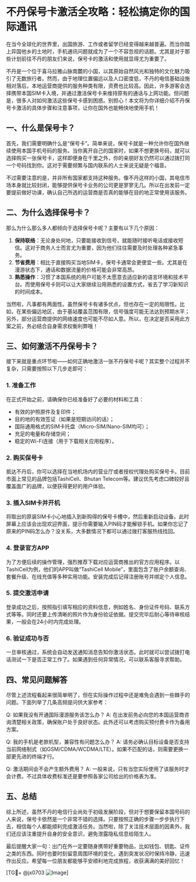 # 不丹保号卡激活全攻略：轻松搞定你的国际通讯

在当今全球化的世界里，出国旅游、工作或者留学已经变得越来越普遍。而当你踏上异国他乡的土地时，手机通讯问题就成为了一个不容忽视的话题。尤其是对于那些计划前往不丹的朋友们来说，保号卡的激活和使用就显得尤为重要了。

不丹是一个位于喜马拉雅山脉南麓的小国，以其原始自然风光和独特的文化魅力吸引了无数旅行者。然而，由于地理位置偏远以及人口密度低，不丹的电信基础设施相对落后，本地运营商提供的服务种类有限，资费也比较高。因此，许多游客会选择携带本国SIM卡入境，并通过激活保号卡来维持原有的通话与上网功能。但问题是，很多人对如何激活这些保号卡感到困惑。别担心！本文将为你详细介绍不丹保号卡激活的具体步骤和注意事项，让你在国外也能畅快地使用手机！

## 一、什么是保号卡？

首先，我们需要明确什么是“保号卡”。简单来说，保号卡就是一种允许你在国外继续使用本国手机号码的服务。当你离开自己的国家时，如果不想更换号码，就可以选择购买一张保号卡，这样即便身在千里之外，你的亲朋好友仍然可以通过拨打同一个号码找到你。这对于需要频繁与国内联系的人士来说无疑是个福音。

不过需要注意的是，并非所有国家都支持这种服务。像不丹这样的小国，其电信市场本身就比较封闭，能够提供保号卡业务的公司更是寥寥无几。所以在出发前一定要提前做好功课，确认自己所选的运营商是否真的能够在目的地正常使用该服务。

## 二、为什么选择保号卡？

那么为什么那么多人都倾向于选择保号卡呢？主要有以下几个原因：

1. **保持联络**：无论身处何地，只要能接收到信号，就能随时接听电话或接收短信。这对于商务人士而言尤为重要，因为他们往往需要及时处理各种紧急事务。
2. **节省费用**：相比于直接购买当地SIM卡，保号卡通常会更便宜一些。尤其是在漫游状态下，通话和数据流量的价格可能会非常高昂。
3. **熟悉操作**：习惯了本国系统的用户可能不太愿意去适应新的语言环境和技术平台。而使用保号卡则可以让大家继续沿用熟悉的设置方式，省去了学习新知识的时间成本。

当然啦，凡事都有两面性。虽然保号卡有诸多优点，但也存在一定的局限性。比如，在某些偏远地区，由于基站覆盖范围有限，信号强度可能无法达到预期水平；另外，部分运营商提供的网络速度也可能不尽如人意。所以，在决定是否采用此方案之前，务必结合自身需求权衡利弊哦！

## 三、如何激活不丹保号卡？

接下来就是重点环节啦——如何正确地激活一张不丹保号卡呢？其实整个过程并不复杂，只需要按照以下几步走即可：

### 1. 准备工作

在正式开始之前，请确保你已经准备好了必要的材料和工具：
- 有效的护照原件及复印件；
- 目的地的有效签证（如果是短期访问的话）；
- 国际通用格式的SIM卡托盘（Micro-SIM/Nano-SIM均可）；
- 充足的电量和存储空间；
- 稳定的Wi-Fi连接（用于下载相关应用程序）。

### 2. 购买保号卡

抵达不丹后，你可以选择在当地机场内的营业厅或者授权代理处购买保号卡。目前市面上常见的品牌包括TashiCell、Bhutan Telecom等。建议优先考虑口碑较好且覆盖面广的品牌，以便获得更好的用户体验。

### 3. 插入SIM卡并开机

将取出的原装SIM卡小心地插入到新购得的保号卡槽中，然后重新启动设备。此时屏幕上应该会出现欢迎界面，提示你需要输入PIN码才能解锁手机。如果你忘记了原来的PIN码怎么办？没关系，大多数情况下都可以通过拨打客服热线找回。

### 4. 登录官方APP

为了方便后续的操作管理，强烈推荐下载对应运营商推出的官方应用程序。以TashiCell为例，他们的APP叫做“TashiCell Mobile”，里面包含了账户余额查询、套餐升级、在线充值等多种实用功能。安装完成后记得注册账号并绑定个人信息。

### 5. 提交激活申请

登录成功之后，按照指引填写相应的资料信息，例如姓名、身份证件号码、联系方式等等。同时还要上传清晰的照片作为身份验证依据。提交完毕后耐心等待审核结果，一般会在24小时内完成处理。

### 6. 验证成功与否

一旦审核通过，系统会自动发送通知消息告知你激活状态。此时就可以尝试拨打电话测试一下是否正常工作了。如果遇到任何异常情况，可以联系客服寻求帮助。

## 四、常见问题解答

尽管上述流程看起来很简单明了，但在实际操作过程中还是难免会遇到一些棘手的问题。下面列举了几条高频提问供大家参考：

Q: 如果我没有开通国际漫游服务该怎么办？
A: 在出发前务必向您的本国运营商咨询清楚相关政策，确保账户处于良好状态。此外还可以考虑购买预付费卡作为备用方案。

Q: 我的手机是老款机型，兼容性有问题怎么办？
A: 请务必确认目标设备是否支持当前网络制式（如GSM/CDMA/WCDMA/LTE）。如果不匹配的话，则需要更换一部更先进的终端才行。

Q: 激活期间会不会产生额外费用？
A: 一般来说，只有当您实际使用了该服务时才会计费。不过具体收费标准还是要参照各家公司给出的价格表为准。

## 五、总结

综上所述，虽然不丹的电信行业尚处于初级发展阶段，但对于想要保留本国号码的人来说，保号卡依然是一个非常不错的选择。只要按照正确的步骤一步步执行下去，相信每个人都能顺利完成激活任务。当然啦，除了关注技术层面的因素外，我们还应该注重提升自身的安全意识，避免泄露隐私信息给陌生人。

最后提醒大家一句：出门在外一定要随身携带好重要物品，比如钱包、钥匙、证件之类的东西。同时也要时刻留意周围环境的变化，遇到突发状况时保持冷静，迅速作出反应。希望每一位朋友都能够平安顺利地完成旅程，收获满满的美好回忆！

[TG💪+ @jx0703 ![Image](https://github.com/user-attachments/assets/dbca1d08-cadb-493c-b0ec-ad6f7a83f270)]